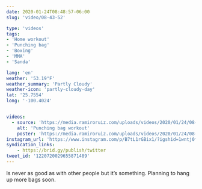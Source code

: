 ```yaml
---
date: 2020-01-24T08:48:57-06:00
slug: 'video/08-43-52'

type: 'videos' 
tags:
- 'Home workout'
- 'Punching bag'
- 'Boxing'
- 'MMA'
- 'Sanda'

lang: 'en'
weather: '53.19°F'
weather_summary: 'Partly Cloudy'
weather-icon: 'partly-cloudy-day'
lat: '25.7554'
long: '-100.4024'


videos:
  - source: 'https://media.ramiroruiz.com/uploads/videos/2020/01/24/08-43-52/punching-bag-workout.mp4'
    alt: 'Punching bag workout'
    poster: 'https://media.ramiroruiz.com/uploads/videos/2020/01/24/08-43-52/poster.jpg'
instagram_url: 'https://www.instagram.com/p/B7tL1rGBix1/?igshid=1wntj0fvatjx5'
syndication_links:
    - https://brid.gy/publish/twitter
tweet_id: '1220720029655871489'
---
```

Is never as good as with other people but it’s something.
Planning to hang up more bags soon.
